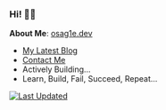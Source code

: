 ### Hi! 👋🏾 

**About Me**: [osag1e.dev](https://osag1e.dev/about)
- [My Latest Blog](https://osag1e.dev/posts)
- [Contact Me](https://contact.osag1e.dev/)
- Actively Building...
- Learn, Build, Fail, Succeed, Repeat...

[![Last Updated](https://img.shields.io/badge/Last%20Updated-August%208%2C%202024-brightgreen)](https://github.com/osag1e/osag1e/)

